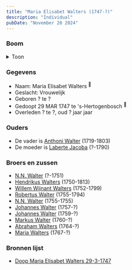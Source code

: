 ```yaml
---
title: "Maria Elisabet Walters (1747-?)"
description: "Individual"
pubDate: "November 20 2024"
---
```


### Boom
<details><summary>Toon</summary>

![test](https://www.plantuml.com/plantuml/svg/ZP9FJm8n4CNl_HGJF7WYsNKNLWW1HPSe0JN6F_54khiZsz1jIQU44C9tTuHLFActPlhUp6zUUq5UEh-gjA25CalfP0MPp1TpPrUckBBQEl1E6k8hD5wKga38bSir7ivOBVq6AgmoT7GeaKU7rc-MA7vqpRKaWgq0WA5r1RgdKkKBWqIzNYMLwVSX4ZiXJk5XFuh4mT6uDBwqHi6hrDou0PBWDWZ2A0GuIQDHQpJahjjtXRhOGQ-RoMmpowpt6hjzYE4wlO8m2Jim-26YnKhhcJJ5B7UMABFCmUe4ffTl49u74QjtNm0JoRjvXB7CRIQF06SCC1gcKHhz0Z3upznpkBj_OSfE0AVKlE5fTeucivINHunUTur5eSoS3IqOFq_O4BVtEACW2E8sd6WrB_q6jRPhHjg9EgTcirQ8cljOg9rS-BoA4_4rRIgTaf1gHRozhyEdx-NZ1BwVxUyGpZeSxECdR_AVE0RxzCK5ce9_vWS0)
</details>

### Gegevens
- Naam: Maria Elisabet Walters <sup><a href="../s00204/" style="text-decoration:none" title="Doop Maria Elisabet Walters 29-3-1747">:link:</a></sup>
- Geslacht: Vrouwelijk
- Geboren ? te ? 
- Gedoopt 29 MAR 1747 te 's-Hertogenbosch <sup><a href="../s00204/" style="text-decoration:none" title="Doop Maria Elisabet Walters 29-3-1747">:link:</a></sup>
- Overleden ? te ?, oud ? jaar jaar 

### Ouders
- De vader is [Anthoni Walter](../i00131/) (1719-1803)
- De moeder is [Laberte Jacoba](../i00132/) (?-1790)

### Broers en zussen
- [N.N. Walter](../i00143/) (?-1751)
- [Hendrikus Walters](../i00139/) (1750-1813)
- [Willem Wijnant Walters](../i00120/) (1752-1799)
- [Robertus Walter](../i00140/) (1755-1794)
- [N.N. Walter](../i00173/) (1755-1755)
- [Johannes Walter](../i00141/) (1757-?)
- [Johannes Walter](../i00146/) (1759-?)
- [Markus Walter](../i00144/) (1760-?)
- [Abraham Walters](../i00133/) (1764-?)
- [Maria Walters](../i00138/) (1767-?)

### Bronnen lijst
- [Doop Maria Elisabet Walters 29-3-1747](../s00204/)